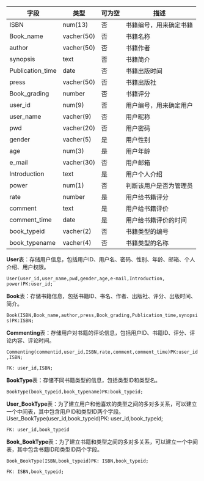 | 字段             | 类型       | 可为空 | 描述                   |
| ---------------- | ---------- | ------ | ---------------------- |
| ISBN             | num(13)    | 否     | 书籍编号，用来确定书籍 |
| Book_name        | vacher(50) | 否     | 书籍名称               |
| author           | vacher(50) | 否     | 书籍作者               |
| synopsis         | text       | 否     | 书籍简介               |
| Publication_time | date       | 否     | 书籍出版时间           |
| press            | vacher(50) | 否     | 书籍出版社             |
| Book_grading     | number     | 否     | 书籍评分               |
| user_id          | num(9)     | 否     | 用户编号，用来确定用户 |
| user_name        | vacher(9)  | 否     | 用户昵称               |
| pwd              | vacher(20) | 否     | 用户密码               |
| gender           | vacher(5)  | 是     | 用户性别               |
| age              | num(3)     | 是     | 用户年龄               |
| e_mail           | vacher(30) | 否     | 用户邮箱               |
| Introduction     | text       | 是     | 用户个人介绍           |
| power            | num(1)     | 否     | 判断该用户是否为管理员 |
| rate             | number     | 是     | 用户给书籍评分         |
| comment          | text       | 是     | 用户给书籍评价         |
| comment_time     | date       | 是     | 用户给书籍评价的时间   |
| book_typeid      | vacher(2)  | 否     | 书籍类型的编号         |
| book_typename    | vacher(4)  | 否     | 书籍类型的名称         |

**User**表：存储用户信息，包括用户ID、用户名、密码、性别、年龄、邮箱、个人介绍、用户权限。

```User(user_id,user_name,pwd,gender,age,e-mail,Introduction, power)PK:user_id;```

 

**Book**表：存储书籍信息，包括书籍ID、书名、作者、出版社、评分、出版时间、简介。

```Book(ISBN,Book_name,author,press,Book_grading,Publication_time,synopsis)PK:ISBN;```



 **Commenting**表：存储用户对书籍的评论信息，包括用户ID、书籍ID、评分、评论内容、评论时间。

```Commenting(commentid,user_id,ISBN,rate,comment,comment_time)PK:user_id,ISBN;```

 ```FK: user_id,ISBN;```




 **BookType**表：存储不同书籍类型的信息，包括类型ID和类型名。

```BookType(book_typeid,book_typename)PK:book_typeid;```

 

**User_BookType**表：为了建立用户和他喜欢的类型之间的多对多关系，可以建立一个中间表，其中包含用户ID和类型ID两个字段。
 User_BookType(user_id,book_typeid)PK: user_id,book_typeid;

```FK: user_id,book_typeid```

 

**Book_BookType**表：为了建立书籍和类型之间的多对多关系，可以建立一个中间表，其中包含书籍ID和类型ID两个字段。

```Book_BookType(ISBN,book_typeid)PK: ISBN,book_typeid;```

```FK: ISBN,book_typeid;```

